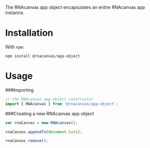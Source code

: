 The RNAcanvas app object encapsulates an entire RNAcanvas app instance.

# Installation

With `npm`:

```
npm install @rnacanvas/app-object
```

# Usage

###Importing

```javascript
// the RNAcanvas app object constructor
import { RNAcanvas } from '@rnacanvas/app-object';
```

###Creating a new RNAcanvas app object

```javascript
var rnaCanvas = new RNAcanvas();

rnaCanvas.appendTo(document.body);

rnaCanvas.remove();
```
